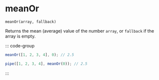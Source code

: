 # meanOr

`meanOr(array, fallback)`

Returns the mean (average) value of the number `array`, or `fallback` if the array is empty.

::: code-group

```ts [data-first]
meanOr([1, 2, 3, 4], 0); // 2.5
```

```ts [data-last]
pipe([1, 2, 3, 4], meanOr(0)); // 2.5
```

:::
